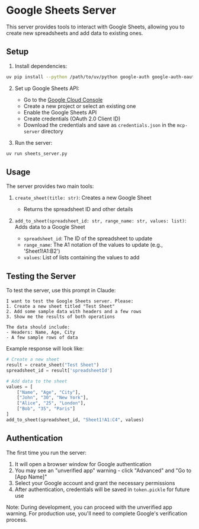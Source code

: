 # Google Sheets Server

This server provides tools to interact with Google Sheets, allowing you to create new spreadsheets and add data to existing ones.

## Setup

1. Install dependencies:
```bash
uv pip install --python /path/to/uv/python google-auth google-auth-oauthlib google-auth-httplib2 google-api-python-client
```

2. Set up Google Sheets API:
   - Go to the [Google Cloud Console](https://console.cloud.google.com/)
   - Create a new project or select an existing one
   - Enable the Google Sheets API
   - Create credentials (OAuth 2.0 Client ID)
   - Download the credentials and save as `credentials.json` in the `mcp-server` directory

3. Run the server:
```bash
uv run sheets_server.py
```

## Usage

The server provides two main tools:

1. `create_sheet(title: str)`: Creates a new Google Sheet
   - Returns the spreadsheet ID and other details

2. `add_to_sheet(spreadsheet_id: str, range_name: str, values: list)`: Adds data to a Google Sheet
   - `spreadsheet_id`: The ID of the spreadsheet to update
   - `range_name`: The A1 notation of the values to update (e.g., 'Sheet1!A1:B2')
   - `values`: List of lists containing the values to add

## Testing the Server

To test the server, use this prompt in Claude:

```
I want to test the Google Sheets server. Please:
1. Create a new sheet titled "Test Sheet"
2. Add some sample data with headers and a few rows
3. Show me the results of both operations

The data should include:
- Headers: Name, Age, City
- A few sample rows of data
```

Example response will look like:
```python
# Create a new sheet
result = create_sheet("Test Sheet")
spreadsheet_id = result['spreadsheetId']

# Add data to the sheet
values = [
    ["Name", "Age", "City"],
    ["John", "30", "New York"],
    ["Alice", "25", "London"],
    ["Bob", "35", "Paris"]
]
add_to_sheet(spreadsheet_id, "Sheet1!A1:C4", values)
```

## Authentication

The first time you run the server:
1. It will open a browser window for Google authentication
2. You may see an "unverified app" warning - click "Advanced" and "Go to [App Name]"
3. Select your Google account and grant the necessary permissions
4. After authentication, credentials will be saved in `token.pickle` for future use

Note: During development, you can proceed with the unverified app warning. For production use, you'll need to complete Google's verification process.